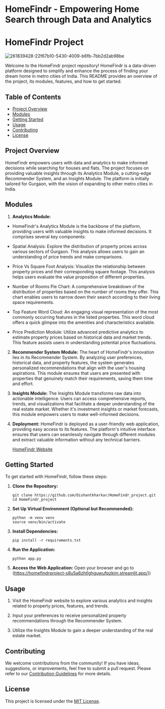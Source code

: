 # HomeFindr - Empowering Home Search through Data and Analytics

# HomeFindr Project
![261839428-22f67b10-5430-4009-b6fb-7bb2d2ab98be](https://github.com/Dishantkharkar/HomeFindr_project/assets/130529528/8656ac54-c1a1-41ec-9e93-cac41baedd3e)


Welcome to the HomeFindr project repository! HomeFindr is a data-driven platform designed to simplify and enhance the process of finding your dream home in metro cities of India. This README provides an overview of the project, its modules, features, and how to get started.

## Table of Contents

- [Project Overview](#project-overview)
- [Modules](#modules)
- [Getting Started](#getting-started)
- [Usage](#usage)
- [Contributing](#contributing)
- [License](#license)

## Project Overview

HomeFindr empowers users with data and analytics to make informed decisions while searching for houses and flats. The project focuses on providing valuable insights through its Analytics Module, a cutting-edge Recommender System, and an Insights Module. The platform is initially tailored for Gurgaon, with the vision of expanding to other metro cities in India.

## Modules

1. **Analytics Module:**
* HomeFindr's Analytics Module is the backbone of the platform, providing users with valuable insights to make informed decisions. It comprises several key components:

* Spatial Analysis: Explore the distribution of property prices across various sectors of Gurgaon. This analysis allows users to gain an understanding of price trends and make comparisons.

* Price Vs Square Foot Analysis: Visualize the relationship between property prices and their corresponding square footage. This analysis helps users evaluate the value proposition of different properties.

* Number of Rooms Pie Chart: A comprehensive breakdown of the distribution of properties based on the number of rooms they offer. This chart enables users to narrow down their search according to their living space requirements.

* Top Feature Word Cloud: An engaging visual representation of the most commonly occurring features in the listed properties. This word cloud offers a quick glimpse into the amenities and characteristics available.

* Price Prediction Module: Utilize advanced predictive analytics to estimate property prices based on historical data and market trends. This feature assists users in understanding potential price fluctuations.

2. **Recommender System Module:**
   The heart of HomeFindr's innovation lies in its Recommender System. By analyzing user preferences, historical data, and property features, the system generates personalized recommendations that align with the user's housing aspirations. This module ensures that users are presented with properties that genuinely match their requirements, saving them time and effort.
3. **Insights Module:**
   The Insights Module transforms raw data into actionable intelligence. Users can access comprehensive reports, trends, and visualizations that facilitate a deeper understanding of the real estate market. Whether it's investment insights or market forecasts, this module empowers users to make well-informed decisions.

4. **Deployment:**
   HomeFindr is deployed as a user-friendly web application, providing easy access to its features. The platform's intuitive interface ensures that users can seamlessly navigate through different modules and extract valuable information without any technical barriers.
   
   [HomeFindr Website]((https://homefindrproject-s8u5a6zhtlghguwufpzkjm.streamlit.app/))

## Getting Started

To get started with HomeFindr, follow these steps:

1. **Clone the Repository:**
   ```
   git clone https://github.com/Dishantkharkar/HomeFindr_project.git
   cd HomeFindr_project
   ```

2. **Set Up Virtual Environment (Optional but Recommended):**
   ```
   python -m venv venv
   source venv/bin/activate
   ```

3. **Install Dependencies:**
   ```
   pip install -r requirements.txt
   ```

4. **Run the Application:**
   ```
   python app.py
   ```

5. **Access the Web Application:**
   Open your browser and go to (https://homefindrproject-s8u5a6zhtlghguwufpzkjm.streamlit.app/))

## Usage

1. Visit the HomeFindr website to explore various analytics and insights related to property prices, features, and trends.

2. Input your preferences to receive personalized property recommendations through the Recommender System.

3. Utilize the Insights Module to gain a deeper understanding of the real estate market.

## Contributing

We welcome contributions from the community! If you have ideas, suggestions, or improvements, feel free to submit a pull request. Please refer to our [Contribution Guidelines](CONTRIBUTING.md) for more details.

## License

This project is licensed under the [MIT License](LICENSE).


